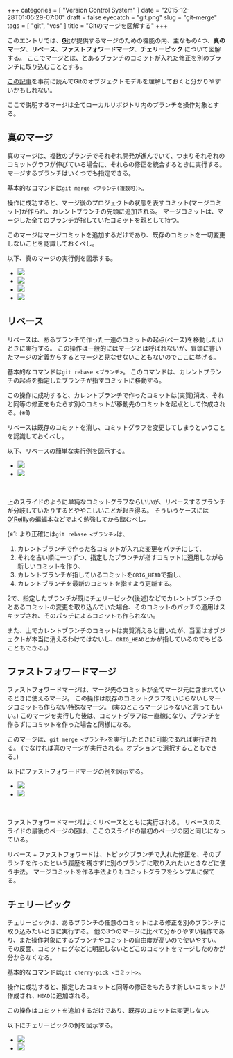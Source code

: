 +++
categories = [ "Version Control System" ]
date = "2015-12-28T01:05:29-07:00"
draft = false
eyecatch = "git.png"
slug = "git-merge"
tags = [ "git", "vcs" ]
title = "Gitのマージを図解する"
+++

このエントリでは、[__Git__](https://git-scm.com/)が提供するマージのための機能の内、主なもの4つ、__真のマージ__、__リベース__、__ファストフォワードマージ__、__チェリーピック__ について図解する。
ここでマージとは、とあるブランチのコミットが入れた修正を別のブランチに取り込むこととする。

[この記事](https://www.kaitoy.xyz/2015/12/27/git-repository/)を事前に読んでGitのオブジェクトモデルを理解しておくと分かりやすいかもしれない。

ここで説明するマージは全てローカルリポジトリ内のブランチを操作対象とする。

## 真のマージ
真のマージは、複数のブランチでそれぞれ開発が進んでいて、つまりそれぞれのコミットグラフが伸びている場合に、それらの修正を統合するときに実行する。
マージするブランチはいくつでも指定できる。

基本的なコマンドは`git merge <ブランチ(複数可)>`。

操作に成功すると、マージ後のプロジェクトの状態を表すコミット(マージコミット)が作られ、カレントブランチの先頭に追加される。
マージコミットは、マージした全てのブランチが指していたコミットを親として持つ。

このマージはマージコミットを追加するだけであり、既存のコミットを一切変更しないことを認識しておくべし。

以下、真のマージの実行例を図示する。

<ul class="bxslider">
  <li><img src="/images/git-merge/git_merge/スライド1.PNG" /></li>
  <li><img src="/images/git-merge/git_merge/スライド2.PNG" /></li>
  <li><img src="/images/git-merge/git_merge/スライド3.PNG" /></li>
  <li><img src="/images/git-merge/git_merge/スライド4.PNG" /></li>
</ul>

## リベース
リベースは、あるブランチで作った一連のコミットの起点(ベース)を移動したいときに実行する。
この操作は一般的にはマージとは呼ばれないが、冒頭に書いたマージの定義からするとマージと見なせないこともないのでここに挙げる。

基本的なコマンドは`git rebase <ブランチ>`。
このコマンドは、カレントブランチの起点を指定したブランチが指すコミットに移動する。

この操作に成功すると、カレントブランチで作ったコミットは(実質)消え、それと同等の修正をもたらす別のコミットが移動先のコミットを起点として作成される。(※1)

リベースは既存のコミットを消し、コミットグラフを変更してしまうということを認識しておくべし。

以下、リベースの簡単な実行例を図示する。

<ul class="bxslider">
  <li><img src="/images/git-merge/git_rebase/スライド1.PNG" /></li>
  <li><img src="/images/git-merge/git_rebase/スライド2.PNG" /></li>
</ul>

<br>

上のスライドのように単純なコミットグラフならいいが、リベースするブランチが分岐していたりするとややこしいことが起き得る。
そういうケースには[O'Reillyの蝙蝠本](https://www.oreilly.co.jp/books/9784873114408/)などでよく勉強してから臨むべし。

(※1: より正確には`git rebase <ブランチ>`は、

1. カレントブランチで作った各コミットが入れた変更をパッチにして、
2. それを古い順に一つずつ、指定したブランチが指すコミットに適用しながら新しいコミットを作り、
3. カレントブランチが指しているコミットを`ORIG_HEAD`で指し、
4. カレントブランチを最新のコミットを指すよう更新する。

2で、指定したブランチが既にチェリーピック(後述)などでカレントブランチのとあるコミットの変更を取り込んでいた場合、そのコミットのパッチの適用はスキップされ、そのパッチによるコミットも作られない。

また、上でカレントブランチのコミットは実質消えると書いたが、当面はオブジェクトが本当に消えるわけではないし、`ORIG_HEAD`とかが指しているのでもどることもできる。)

## ファストフォワードマージ
ファストフォワードマージは、マージ先のコミットが全てマージ元に含まれているときに使えるマージ。
この操作は既存のコミットグラフをいじらないしマージコミットも作らない特殊なマージ。
(実のところマージじゃないと言ってもいい。)
このマージを実行した後は、コミットグラフは一直線になり、ブランチを作らずにコミットを作った場合と同様になる。

このマージは、`git merge <ブランチ>`を実行したときに可能であれば実行される。
(でなければ真のマージが実行される。オプションで選択することもできる。)

以下にファストフォワードマージの例を図示する。

<ul class="bxslider">
  <li><img src="/images/git-merge/git_ff/スライド1.PNG" /></li>
  <li><img src="/images/git-merge/git_ff/スライド2.PNG" /></li>
</ul>

<br>

ファストフォワードマージはよくリベースとともに実行される。
リベースのスライドの最後のページの図は、ここのスライドの最初のページの図と同じになっている。

リベース + ファストフォワードは、トピックブランチで入れた修正を、そのブランチを作ったという履歴を残さずに別のブランチに取り入れたいときなどに使う手法。
マージコミットを作る手法よりもコミットグラフをシンプルに保てる。

## チェリーピック
チェリーピックは、あるブランチの任意のコミットによる修正を別のブランチに取り込みたいときに実行する。
他の3つのマージに比べて分かりやすい操作であり、また操作対象にするブランチやコミットの自由度が高いので使いやすい。
その反面、コミットログなどに明記しないとどこのコミットをマージしたのかが分からなくなる。

基本的なコマンドは`git cherry-pick <コミット>`。

操作に成功すると、指定したコミットと同等の修正をもたらす新しいコミットが作成され、`HEAD`に追加される。

この操作はコミットを追加するだけであり、既存のコミットは変更しない。

以下にチェリーピックの例を図示する。

<ul class="bxslider">
  <li><img src="/images/git-merge/git_cherry-pick/スライド1.PNG" /></li>
  <li><img src="/images/git-merge/git_cherry-pick/スライド2.PNG" /></li>
</ul>
